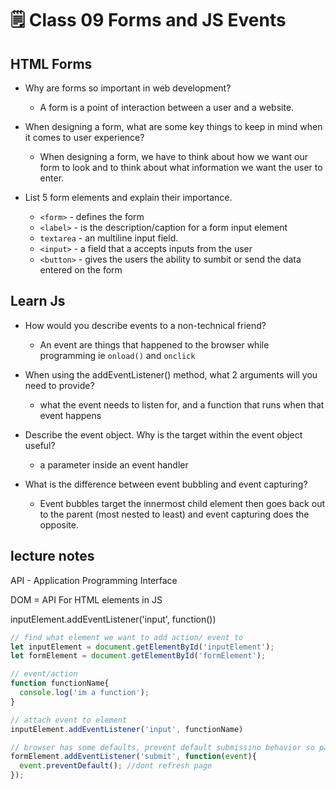 # 🗒️ Class 09 Forms and JS Events

## HTML Forms

- Why are forms so important in web development?
  - A form is a point of interaction between a user and a website.

- When designing a form, what are some key things to keep in mind when it comes to user experience?
  - When designing a form, we have to think about how we want our form to look and to think about what information we want the user to enter.

- List 5 form elements and explain their importance.
  - `<form>` - defines the form
  - `<label>` - is the description/caption for a form input element
  - `textarea` - an multiline input field.
  - `<input>` - a field that a accepts inputs from the user
  - `<button>` - gives the users the ability to sumbit or send the data entered on the form

## Learn Js

- How would you describe events to a non-technical friend?
  - An event are things that happened to the browser while programming ie `onload()` and  `onclick`

- When using the addEventListener() method, what 2 arguments will you need to provide?
  - what the event needs to listen for, and a function that runs when that event happens

- Describe the event object. Why is the target within the event object useful?
  - a parameter inside an event handler

- What is the difference between event bubbling and event capturing?
  - Event bubbles target the innermost child element then goes back out to the parent (most nested to least) and event capturing does the opposite.
  

## lecture notes

API - Application Programming Interface

DOM = API For HTML elements in JS

inputElement.addEventListener('input', function())

``` javascript
// find what element we want to add action/ event to
let inputElement = document.getElementById('inputElement');
let formElement = document.getElementById('formElement');

// event/action
function functionName{
  console.log('im a function');
}

// attach event to element
inputElement.addEventListener('input', functionName)

// browser has some defaults, prevent default submissino behavior so page doesnt reload
formElement.addEventListener('submit', function(event){
  event.preventDefault(); //dont refresh page
});




```